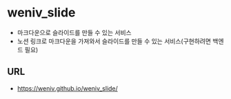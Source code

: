 # weniv_slide
* 마크다운으로 슬라이드를 만들 수 있는 서비스
* 노션 링크로 마크다운을 가져와서 슬라이드를 만들 수 있는 서비스(구현하려면 백엔드 필요)

## URL
* https://weniv.github.io/weniv_slide/